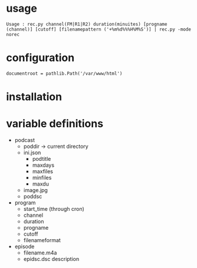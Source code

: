 # usage
`Usage : rec.py channel(FM|R1|R2) duration(minuites) [progname (channel)] [cutoff] [filenamepattern ('+%m%d%%%H%M%S')] | rec.py -mode norec`

# configuration
`documentroot = pathlib.Path('/var/www/html')`

# installation

# variable definitions
* podcast
  * poddir -> current directory
  * ini.json
    * podtitle
    * maxdays
    * maxfiles
    * minfiles
    * maxdu
  * image.jpg
  * poddsc
* program
  * start_time (through cron)
  * channel
  * duration
  * progname
  * cutoff
  * filenameformat
* episode
  * filename.m4a
  * epidsc.dsc description
